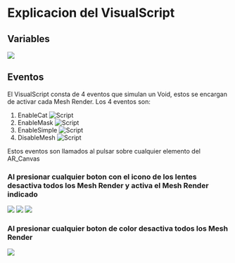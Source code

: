 # Explicacion del VisualScript
## Variables
![](https://telegra.ph/file/a971b949e4e44c140e6ab.png)
## Eventos
El VisualScript consta de 4 eventos que simulan un Void, estos se encargan de activar cada Mesh Render. Los 4 eventos son: 
1. EnableCat
![Script](https://telegra.ph/file/38fa4e35446b5cba5261d.png)
2. EnableMask
![Script](https://telegra.ph/file/f2f6e34c23ca970d88798.png)
3. EnableSimple
![Script](https://telegra.ph/file/2bd91b2faef1e77b0803d.png)
4. DisableMesh
![Script](https://telegra.ph/file/f682e01fc83e728f4c5f0.png)

Estos eventos son llamados al pulsar sobre cualquier elemento del AR_Canvas

### Al presionar cualquier boton con el icono de los lentes desactiva todos los Mesh Render y activa el Mesh Render indicado

![](https://telegra.ph/file/d002ed3175e932b1b2731.png)
![](https://telegra.ph/file/1f73fa4350b7375ed81ad.png)
![](https://telegra.ph/file/05a51cc73072aa94d9098.png)

### Al presionar cualquier boton de color desactiva todos los Mesh Render

![](https://telegra.ph/file/795d4a0671132b5229eb0.png)